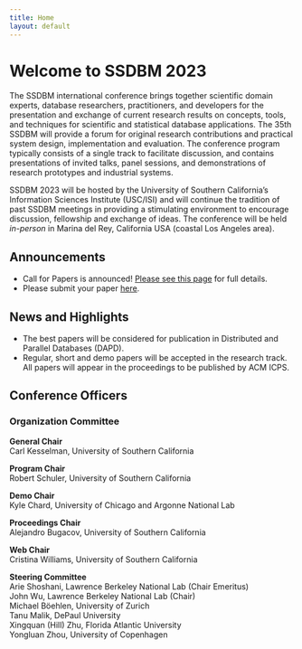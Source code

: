 ```yaml
---
title: Home
layout: default
---
```


# Welcome to SSDBM 2023
The SSDBM international conference brings together scientific domain experts, database researchers, practitioners, and developers for the presentation and exchange of current research results on concepts, tools, and techniques for scientific and statistical database applications. The 35th SSDBM will provide a forum for original research contributions and practical system design, implementation and evaluation. The conference program typically consists of a single track to facilitate discussion, and contains presentations of invited talks, panel sessions, and demonstrations of research prototypes and industrial systems.

SSDBM 2023 will be hosted by the University of Southern California’s Information Sciences Institute (USC/ISI) and will continue the tradition of past SSDBM meetings in providing a stimulating environment to encourage discussion, fellowship and exchange of ideas.
The conference will be held _in-person_ in Marina del Rey, California USA (coastal Los Angeles area).

## Announcements

- Call for Papers is announced! [Please see this page](calls.html) for full details.
- Please submit your paper [here](https://easychair.org/conferences/?conf=ssdbm2023).

## News and Highlights

- The best papers will be considered for publication in Distributed and Parallel Databases (DAPD).
- Regular, short and demo papers will be accepted in the research track. All papers will appear in the proceedings to be published by ACM ICPS.

## Conference Officers

### Organization Committee
**General Chair**  
Carl Kesselman, University of Southern California<br>

**Program Chair**<br>
Robert Schuler, University of Southern California<br>

**Demo Chair**<br>
Kyle Chard, University of Chicago and Argonne National Lab<br>

**Proceedings Chair**<br>
Alejandro Bugacov, University of Southern California<br>

**Web Chair**<br>
Cristina Williams, University of Southern California<br>

**Steering Committee**<br>
Arie Shoshani, Lawrence Berkeley National Lab (Chair Emeritus)<br>
John Wu, Lawrence Berkeley National Lab (Chair)<br>
Michael Böehlen, University of Zurich<br>
Tanu Malik, DePaul University<br>
Xingquan (Hill) Zhu, Florida Atlantic University<br>
Yongluan Zhou, University of Copenhagen<br>

[//]: # (Elaheh Pourabbas, CNR, Italy)

[//]: # (Ioana Manolescu, Inria, Paris, France)

